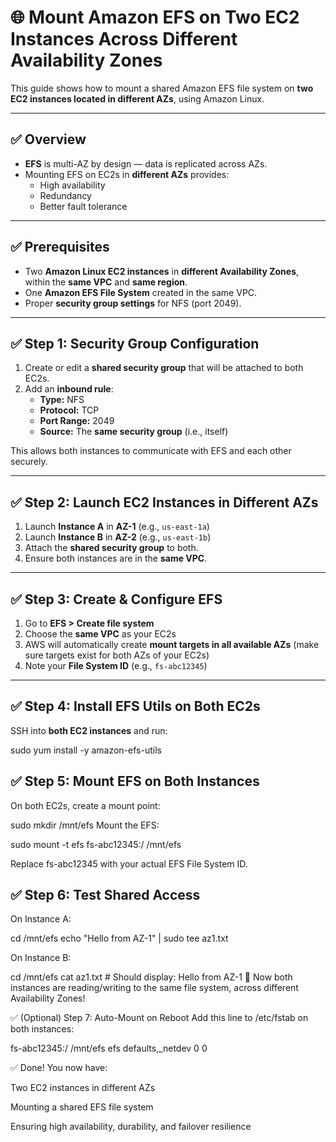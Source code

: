 # 🌐 Mount Amazon EFS on Two EC2 Instances Across Different Availability Zones

This guide shows how to mount a shared Amazon EFS file system on **two EC2 instances located in different AZs**, using Amazon Linux.

---

## ✅ Overview

- **EFS** is multi-AZ by design — data is replicated across AZs.
- Mounting EFS on EC2s in **different AZs** provides:
  - High availability
  - Redundancy
  - Better fault tolerance

---

## ✅ Prerequisites

- Two **Amazon Linux EC2 instances** in **different Availability Zones**, within the **same VPC** and **same region**.
- One **Amazon EFS File System** created in the same VPC.
- Proper **security group settings** for NFS (port 2049).

---

## ✅ Step 1: Security Group Configuration

1. Create or edit a **shared security group** that will be attached to both EC2s.
2. Add an **inbound rule**:
   - **Type:** NFS
   - **Protocol:** TCP
   - **Port Range:** 2049
   - **Source:** The **same security group** (i.e., itself)

This allows both instances to communicate with EFS and each other securely.

---

## ✅ Step 2: Launch EC2 Instances in Different AZs

1. Launch **Instance A** in **AZ-1** (e.g., `us-east-1a`)
2. Launch **Instance B** in **AZ-2** (e.g., `us-east-1b`)
3. Attach the **shared security group** to both.
4. Ensure both instances are in the **same VPC**.

---

## ✅ Step 3: Create & Configure EFS

1. Go to **EFS > Create file system**
2. Choose the **same VPC** as your EC2s
3. AWS will automatically create **mount targets in all available AZs** (make sure targets exist for both AZs of your EC2s)
4. Note your **File System ID** (e.g., `fs-abc12345`)

---

## ✅ Step 4: Install EFS Utils on Both EC2s

SSH into **both EC2 instances** and run:

sudo yum install -y amazon-efs-utils

## ✅ Step 5: Mount EFS on Both Instances
On both EC2s, create a mount point:

sudo mkdir /mnt/efs
Mount the EFS:

sudo mount -t efs fs-abc12345:/ /mnt/efs

Replace fs-abc12345 with your actual EFS File System ID.

## ✅ Step 6: Test Shared Access
On Instance A:

cd /mnt/efs
echo "Hello from AZ-1" | sudo tee az1.txt

On Instance B:

cd /mnt/efs
cat az1.txt  # Should display: Hello from AZ-1
🎉 Now both instances are reading/writing to the same file system, across different Availability Zones!

✅ (Optional) Step 7: Auto-Mount on Reboot
Add this line to /etc/fstab on both instances:

fs-abc12345:/ /mnt/efs efs defaults,_netdev 0 0

✅ Done!
You now have:

Two EC2 instances in different AZs

Mounting a shared EFS file system

Ensuring high availability, durability, and failover resilience




